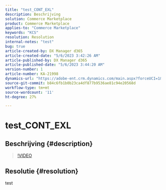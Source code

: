 ```yaml
---
title: "test_CONT_EXL"
description: Beschrijving
solution: Commerce Marketplace
product: Commerce Marketplace
applies-to: "Commerce Marketplace"
keywords: "KCS"
resolution: Resolution
internal-notes: "test"
bug: true
article-created-by: DX Manager d365
article-created-date: "5/6/2023 3:42:26 AM"
article-published-by: DX Manager d365
article-published-date: "5/6/2023 3:44:20 AM"
version-number: 1
article-number: KA-21998
dynamics-url: "https://adobe-ent.crm.dynamics.com/main.aspx?forceUCI=1&pagetype=entityrecord&etn=knowledgearticle&id=ff802aff-bfeb-ed11-a7c6-6045bd0061cb"
source-git-commit: b84c6fb1b0b23ca4df877b9536ae81c94e20568d
workflow-type: tm+mt
source-wordcount: '11'
ht-degree: 27%

---
```


# test_CONT_EXL

## Beschrijving {#description}



>[!VIDEO](https://video.tv.adobe.com/v/18696?quality=9&amp;learn=on)




## Resolutie {#resolution}


test
